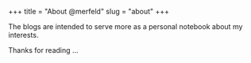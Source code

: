 +++
title = "About @merfeld"
slug = "about"
+++

The blogs are intended to serve more as a personal notebook about my interests.

Thanks for reading ...

